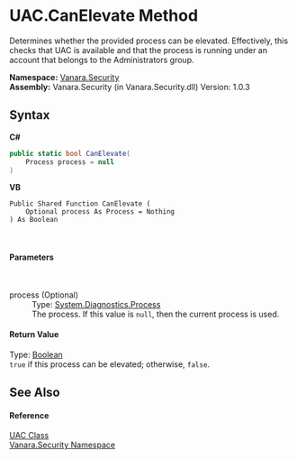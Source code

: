 # UAC.CanElevate Method 
 

Determines whether the provided process can be elevated. Effectively, this checks that UAC is available and that the process is running under an account that belongs to the Administrators group.

**Namespace:**&nbsp;<a href="98006b63-7b60-ec3a-0702-cd4b721a0776">Vanara.Security</a><br />**Assembly:**&nbsp;Vanara.Security (in Vanara.Security.dll) Version: 1.0.3

## Syntax

**C#**<br />
``` C#
public static bool CanElevate(
	Process process = null
)
```

**VB**<br />
``` VB
Public Shared Function CanElevate ( 
	Optional process As Process = Nothing
) As Boolean
```

<br />

#### Parameters
&nbsp;<dl><dt>process (Optional)</dt><dd>Type: <a href="http://msdn2.microsoft.com/en-us/library/ccf1tfx0" target="_blank">System.Diagnostics.Process</a><br />The process. If this value is `null`, then the current process is used.</dd></dl>

#### Return Value
Type: <a href="http://msdn2.microsoft.com/en-us/library/a28wyd50" target="_blank">Boolean</a><br />`true` if this process can be elevated; otherwise, `false`.

## See Also


#### Reference
<a href="e104bb52-391c-8ec2-2e3c-d939511c9dec">UAC Class</a><br /><a href="98006b63-7b60-ec3a-0702-cd4b721a0776">Vanara.Security Namespace</a><br />